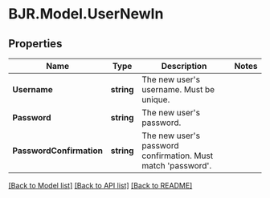 
# BJR.Model.UserNewIn

## Properties

Name | Type | Description | Notes
------------ | ------------- | ------------- | -------------
**Username** | **string** | The new user&#39;s username. Must be unique. | 
**Password** | **string** | The new user&#39;s password. | 
**PasswordConfirmation** | **string** | The new user&#39;s password confirmation. Must match &#39;password&#39;. | 

[[Back to Model list]](../README.md#documentation-for-models)
[[Back to API list]](../README.md#documentation-for-api-endpoints)
[[Back to README]](../README.md)

